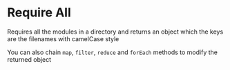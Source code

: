 # Require All

Requires all the modules in a directory and returns an object which the keys are the filenames with camelCase style

You can also chain `map`, `filter`, `reduce` and `forEach` methods to modify the returned object